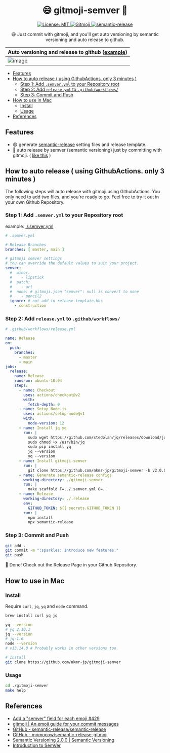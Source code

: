<h1 align="center">😄 gitmoji-semver 🚀</h1>

<p align="center">
  <a href="#" target="_blank">
    <img alt="License: MIT" src="https://img.shields.io/badge/License-MIT-yellow.svg" />
  </a>
  <a href="https://gitmoji.carloscuesta.me">
    <img src="https://img.shields.io/badge/gitmoji-%20😜%20😍-FFDD67.svg?style=flat-square" alt="Gitmoji">
  </a>
  <a href="https://github.com/semantic-release/semantic-release">
    <img src="https://img.shields.io/badge/%20%20%F0%9F%93%A6%F0%9F%9A%80-semantic--release-e10079.svg" alt="semantic-release">
  </a>
</p>

<p align="center">
😆 Just commit with gitmoji, and you'll get auto versioning by semantic versioning and auto release to github.
</p>


| Auto versioning and release to github ([example](https://github.com/nkmr-jp/gitmoji-semver-sample/releases/tag/v4.0.0)) |
|--|
| ![image](https://user-images.githubusercontent.com/8490118/107201108-e60a9500-6a3b-11eb-875b-76b0efe2622e.png) |


<!-- @import "[TOC]" {cmd="toc" depthFrom=1 depthTo=6 orderedList=false} -->

<!-- code_chunk_output -->

- [Features](#features)
- [How to auto release ( using GithubActions. only 3 minutes )](#how-to-auto-release--using-githubactions-only-3-minutes-)
  - [Step 1: Add `.semver.yml` to your Repository root](#step-1-add-semveryml-to-your-repository-root)
  - [Step 2: Add `release.yml` to `.github/workflows/`](#step-2-add-releaseyml-to-githubworkflows)
  - [Step 3: Commit and Push](#step-3-commit-and-push)
- [How to use in Mac](#how-to-use-in-mac)
  - [Install](#install)
  - [Usage](#usage)
- [References](#references)

<!-- /code_chunk_output -->

## Features

- :smile: generate [semantic-release](https://github.com/semantic-release/semantic-release) setting files and release template.
- :rocket: auto release by semver (semantic versioning) just by committing with gitmoji. ( [like this](https://github.com/nkmr-jp/gitmoji-semver-sample/releases) )

## How to auto release ( using GithubActions. only 3 minutes )

The following steps will auto release with gitmoji using GithubActions. You only need to add two
files, and you're ready to go. Feel free to try it out in your own Github Repository.

### Step 1: Add `.semver.yml` to your Repository root

example: [./.semver.yml](.semver.yml)

```yml
# .semver.yml

# Release Branches
branches: [ master, main ]

# gitmoji semver settings
# You can override the default values to suit your project.
semver:
  #  minor:
  #    - lipstick
  #  patch:
  #    - art
  #  none: # gitmoji.json "semver": null is convert to none
  #    - pencil2
  ignore: # not add in release-template.hbs
    - construction
```

### Step 2: Add `release.yml` to `.github/workflows/`

```yml
# .github/workflows/release.yml

name: Release
on:
  push:
    branches:
      - master
      - main
jobs:
  release:
    name: Release
    runs-on: ubuntu-18.04
    steps:
      - name: Checkout
        uses: actions/checkout@v2
        with:
          fetch-depth: 0
      - name: Setup Node.js
        uses: actions/setup-node@v1
        with:
          node-version: 12
      - name: Install jq yq
        run: |
          sudo wget https://github.com/stedolan/jq/releases/download/jq-1.6/jq-linux64 -O /usr/bin/jq &&\
          sudo chmod +x /usr/bin/jq
          sudo pip install yq
          jq --version
          yq --version
      - name: Install gitmoji-semver
        run: |
          git clone https://github.com/nkmr-jp/gitmoji-semver -b v2.0.0
      - name: Generate semantic-release configs
        working-directory: ./gitmoji-semver
        run: |
          make scaffold F=../.semver.yml O=..
      - name: Release
        working-directory: ./.release
        env:
          GITHUB_TOKEN: ${{ secrets.GITHUB_TOKEN }}
        run: |
          npm install
          npx semantic-release
```

### Step 3: Commit and Push

```sh
git add .
git commit -m ":sparkles: Introduce new features."
git push
```

:tada: Done! Check out the Release Page in your Github Repository.

## How to use in Mac

### Install

Require `curl`, `jq`, `yq` and `node` command.

```sh
brew install curl yq jq

yq --version
# yq 2.10.1
jq --version
# jq-1.6
node --version
# v13.14.0 # Probably works in other versions too.

# Install
git clone https://github.com/nkmr-jp/gitmoji-semver
```

### Usage

```sh
cd ./gitmoji-semver
make help
```

## References

- [Add a "semver" field for each emoji #429](https://github.com/carloscuesta/gitmoji/issues/429)
- [gitmoji | An emoji guide for your commit messages](https://gitmoji.carloscuesta.me/)
- [GitHub - semantic-release/semantic-release](https://github.com/semantic-release/semantic-release)
- [GitHub - momocow/semantic-release-gitmoji](https://github.com/momocow/semantic-release-gitmoji)
- [Semantic Versioning 2.0.0 | Semantic Versioning](https://semver.org/)
- [Introduction to SemVer](https://blog.greenkeeper.io/introduction-to-semver-d272990c44f2)

